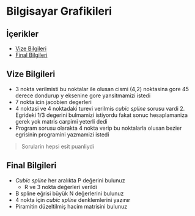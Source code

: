 # Bilgisayar Grafikileri <!-- omit in toc -->

## İçerikler <!-- omit in toc -->

- [Vize Bilgileri](#vize-bilgileri)
- [Final Bilgileri](#final-bilgileri)

## Vize Bilgileri

- 3 nokta verilmisti bu noktalar ile olusan cismi (4,2) noktasina gore 45 derece dondurup y eksenine gore yansitmamizi istedi
- 7 nokta icin jacobien degerleri
- 4 noktasi ve 4 noktadaki turevi verilmis *cubic spline* sorusu vardi 2.  Egrideki 1/3 degerini bulmamizi istiyordu fakat sonuc hesaplamaniza gerek yok matris carpimi yeterli dedi
- Program sorusu olarakta 4 nokta verip bu noktalarla olusan bezier egrisinin programini yazmamizi istedi

> Sorularin hepsi esit puanliydi

## Final Bilgileri

- *Cubic spline* her aralıkta P değerini bulunuz
  - R ve 3 nokta değerleri verildi
- B spline eğrisi büyük N değerlerini bulunuz
- 4 nokta için *cubic spline* denklemlerini yazınır
- Piramitin düzeltilmiş hacim matrisini bulunuz